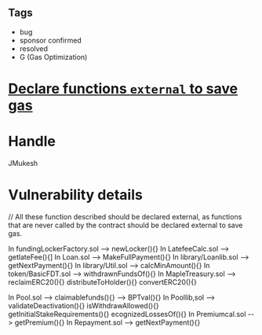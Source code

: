 ## Tags

- bug
- sponsor confirmed
- resolved
- G (Gas Optimization)

# [Declare functions `external` to save gas](https://github.com/code-423n4/2021-04-maple-findings/issues/11) 

# Handle

JMukesh


# Vulnerability details

// All these function described should be declared  external, as functions that are never called by the contract should be declared external to save gas. 
              
In fundingLockerFactory.sol --> newLocker(){}
In LatefeeCalc.sol          --> getlateFee(){]
In Loan.sol                 --> MakeFullPayment(){}
In library/Loanlib.sol      --> getNextPayment(){}
In library/Util.sol         --> calcMinAmount(){}
In token/BasicFDT.sol       --> withdrawnFundsOf(){}
In MapleTreasury.sol        --> reclaimERC20(){}
                               distributeToHolder(){}
                               convertERC20(){}

In Pool.sol                 --> claimablefunds(){}
                            --> BPTval(){}
In Poollib,sol              --> validateDeactivation(){}
                               isWithdrawAllowed(){}
                               getInitialStakeRequirements(){}
                               ecognizedLossesOf(){}
In Premiumcal.sol            --> getPremium(){}
In Repayment.sol            -->  getNextPayment(){}




